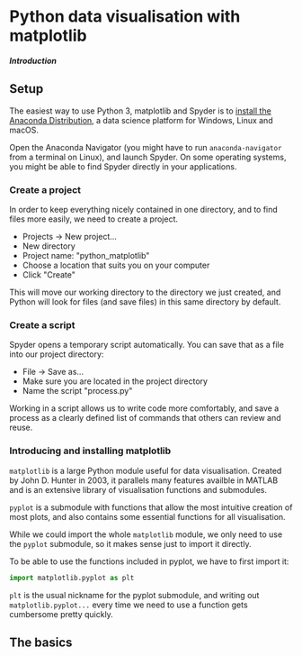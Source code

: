 # Python data visualisation with matplotlib

***Introduction***

## Setup

The easiest way to use Python 3, matplotlib and Spyder is to [install the Anaconda Distribution](https://www.anaconda.com/products/distribution), a data science platform for Windows, Linux and macOS.

Open the Anaconda Navigator (you might have to run `anaconda-navigator` from a terminal on Linux), and launch Spyder. On some operating systems, you might be able to find Spyder directly in your applications.

### Create a project

In order to keep everything nicely contained in one directory, and to find files more easily, we need to create a project.

-   Projects -\> New project...
-   New directory
-   Project name: "python_matplotlib"
-   Choose a location that suits you on your computer
-   Click "Create"

This will move our working directory to the directory we just created, and Python will look for files (and save files) in this same directory by default.

### Create a script

Spyder opens a temporary script automatically. You can save that as a file into our project directory:

-   File -\> Save as...
-   Make sure you are located in the project directory
-   Name the script "process.py"

Working in a script allows us to write code more comfortably, and save a process as a clearly defined list of commands that others can review and reuse.

### Introducing and installing matplotlib

`matplotlib` is a large Python module useful for data visualisation. Created by John D. Hunter in 2003, it parallels many features availble in MATLAB and is an extensive library of visualisation functions and submodules. 

`pyplot` is a submodule with functions that allow the most intuitive creation of most plots, and also contains some essential functions for all visualisation. 

While we could import the whole `matplotlib` module, we only need to use the `pyplot` submodule, so it makes sense just to import it directly.

To be able to use the functions included in pyplot, we have to first import it:

``` python
import matplotlib.pyplot as plt
```

`plt` is the usual nickname for the pyplot submodule, and writing out `matplotlib.pyplot...` every time we need to use a function gets cumbersome pretty quickly.

## The basics
